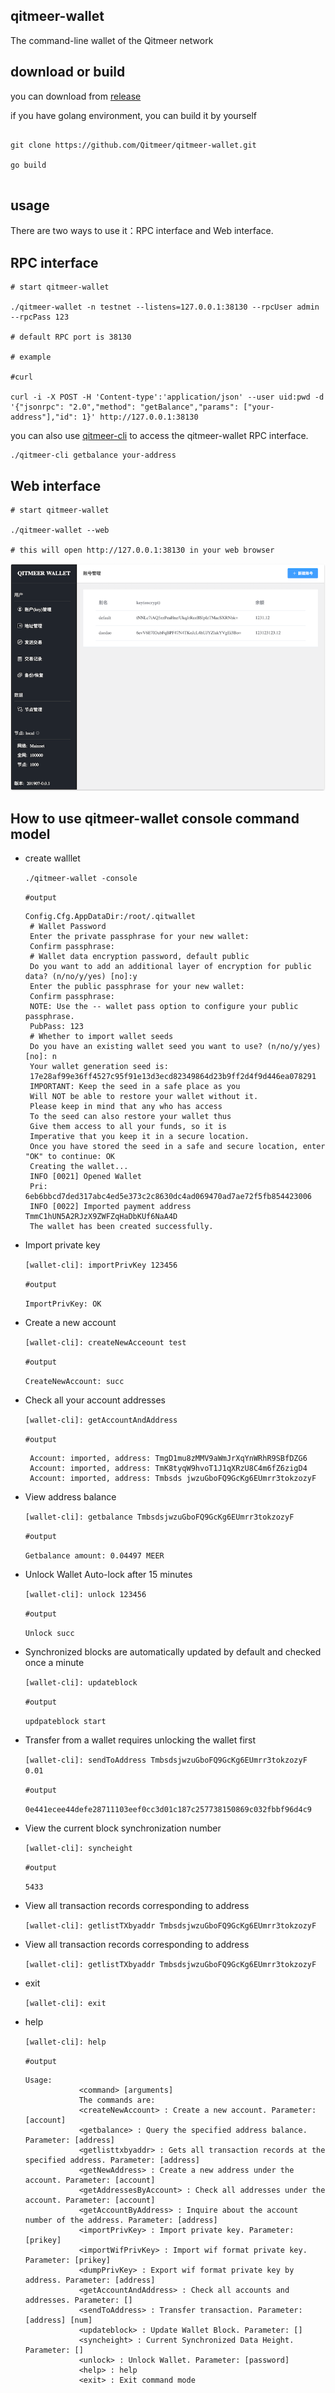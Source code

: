 ## qitmeer-wallet
The command-line wallet of the Qitmeer network


## download or build

you can download from [release](https://github.com/Qitmeer/qitmeer-wallet/releases)

if you have golang environment, you can build it by yourself

```

git clone https://github.com/Qitmeer/qitmeer-wallet.git

go build


```

## usage

There are two ways to use it：RPC interface and Web interface.


## RPC interface

```
# start qitmeer-wallet

./qitmeer-wallet -n testnet --listens=127.0.0.1:38130 --rpcUser admin --rpcPass 123

# default RPC port is 38130

# example

#curl

curl -i -X POST -H 'Content-type':'application/json' --user uid:pwd -d '{"jsonrpc": "2.0","method": "getBalance","params": ["your-address"],"id": 1}' http://127.0.0.1:38130

```

you can also use [qitmeer-cli](https://github.com/Qitmeer/qitmeer-cli) to access the qitmeer-wallet RPC interface.

```
./qitmeer-cli getbalance your-address
```

## Web interface

```
# start qitmeer-wallet

./qitmeer-wallet --web

# this will open http://127.0.0.1:38130 in your web browser

```

![Qitmeer Wallet](assets/wallet-info.png)



## How to use qitmeer-wallet console command model

- create walllet

    `
        ./qitmeer-wallet -console
    `
    
    `#output`
    
    ```
    Config.Cfg.AppDataDir:/root/.qitwallet
     # Wallet Password
     Enter the private passphrase for your new wallet:
     Confirm passphrase:
     # Wallet data encryption password, default public
     Do you want to add an additional layer of encryption for public data? (n/no/y/yes) [no]:y
     Enter the public passphrase for your new wallet:
     Confirm passphrase:
     NOTE: Use the -- wallet pass option to configure your public passphrase.
     PubPass: 123
     # Whether to import wallet seeds
     Do you have an existing wallet seed you want to use? (n/no/y/yes) [no]: n
     Your wallet generation seed is:
     17e28af99e36ff4527c95f91e13d3ecd82349864d23b9ff2d4f9d446ea078291
     IMPORTANT: Keep the seed in a safe place as you
     Will NOT be able to restore your wallet without it.
     Please keep in mind that any who has access
     To the seed can also restore your wallet thus
     Give them access to all your funds, so it is
     Imperative that you keep it in a secure location.
     Once you have stored the seed in a safe and secure location, enter "OK" to continue: OK
     Creating the wallet...
     INFO [0021] Opened Wallet
     Pri: 6eb6bbcd7ded317abc4ed5e373c2c8630dc4ad069470ad7ae72f5fb854423006
     INFO [0022] Imported payment address TmmC1hUN5A2RJzX9ZWFZqHaDbKUf6NaA4D
     The wallet has been created successfully.
     ```
    
    
- Import private key

    `[wallet-cli]: importPrivKey 123456 `
    
    `#output`
    
    `ImportPrivKey: OK`
    
- Create a new account
    
    `[wallet-cli]: createNewAcceount test`
    
    `#output`
    
    `CreateNewAccount: succ`

- Check all your account addresses
  
  `[wallet-cli]: getAccountAndAddress`
  
  `#output`
  
  ```
   Account: imported, address: TmgD1mu8zMMV9aWmJrXqYnWRhR9SBfDZG6
   Account: imported, address: TmK8tyqW9hvoT1J1qXRzU8C4m6fZ6zigD4
   Account: imported, address: Tmbsds jwzuGboFQ9GcKg6EUmrr3tokzozyF
   ```

- View address balance

    `[wallet-cli]: getbalance TmbsdsjwzuGboFQ9GcKg6EUmrr3tokzozyF`
    
    `#output`
    
    `Getbalance amount: 0.04497 MEER`
    
- Unlock Wallet Auto-lock after 15 minutes
    
    `[wallet-cli]: unlock 123456`
    
    `#output`
    
    `Unlock succ`
    
- Synchronized blocks are automatically updated by default and checked once a minute

    `[wallet-cli]: updateblock`
    
    `#output`
    
    `updpateblock start`
    
- Transfer from a wallet requires unlocking the wallet first

    `[wallet-cli]: sendToAddress TmbsdsjwzuGboFQ9GcKg6EUmrr3tokzozyF 0.01`
    
    `#output`
    
    `0e441ecee44defe28711103eef0cc3d01c187c257738150869c032fbbf96d4c9`
    
- View the current block synchronization number

    `[wallet-cli]: syncheight`
    
    `#output`
    
    `5433`
    

- View all transaction records corresponding to address

    `[wallet-cli]: getlistTXbyaddr TmbsdsjwzuGboFQ9GcKg6EUmrr3tokzozyF`
  
- View all transaction records corresponding to address

    `[wallet-cli]: getlistTXbyaddr TmbsdsjwzuGboFQ9GcKg6EUmrr3tokzozyF`
    

  
- exit

    `[wallet-cli]: exit`
    
- help 

    `[wallet-cli]: help`
    
    `#output`
    
    ```
    Usage:
                <command> [arguments]
                The commands are:
                <createNewAccount> : Create a new account. Parameter: [account]
                <getbalance> : Query the specified address balance. Parameter: [address]
                <getlisttxbyaddr> : Gets all transaction records at the specified address. Parameter: [address]
                <getNewAddress> : Create a new address under the account. Parameter: [account]
                <getAddressesByAccount> : Check all addresses under the account. Parameter: [account]
                <getAccountByAddress> : Inquire about the account number of the address. Parameter: [address]
                <importPrivKey> : Import private key. Parameter: [prikey]
                <importWifPrivKey> : Import wif format private key. Parameter: [prikey]
                <dumpPrivKey> : Export wif format private key by address. Parameter: [address]
                <getAccountAndAddress> : Check all accounts and addresses. Parameter: []
                <sendToAddress> : Transfer transaction. Parameter: [address] [num]
                <updateblock> : Update Wallet Block. Parameter: []
                <syncheight> : Current Synchronized Data Height. Parameter: []
                <unlock> : Unlock Wallet. Parameter: [password]
                <help> : help
                <exit> : Exit command mode
    ```